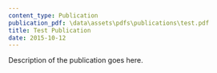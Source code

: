 ```yaml
---
content_type: Publication
publication_pdf: \data\assets\pdfs\publications\test.pdf
title: Test Publication
date: 2015-10-12
---
```


Description of the publication goes here.